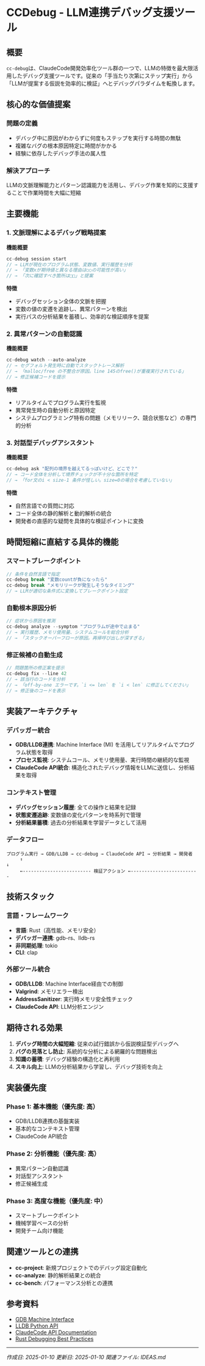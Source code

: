 # CCDebug - LLM連携デバッグ支援ツール

## 概要

`cc-debug`は、ClaudeCode開発効率化ツール群の一つで、LLMの特徴を最大限活用したデバッグ支援ツールです。従来の「手当たり次第にステップ実行」から「LLMが提案する仮説を効率的に検証」へとデバッグパラダイムを転換します。

## 核心的な価値提案

### 問題の定義
- デバッグ中に原因がわからずに何度もステップを実行する時間の無駄
- 複雑なバグの根本原因特定に時間がかかる
- 経験に依存したデバッグ手法の属人性

### 解決アプローチ
LLMの文脈理解能力とパターン認識能力を活用し、デバッグ作業を知的に支援することで作業時間を大幅に短縮

## 主要機能

### 1. 文脈理解によるデバッグ戦略提案

**機能概要**
```rust
cc-debug session start
// → LLMが現在のプログラム状態、変数値、実行履歴を分析
// → 「変数xが期待値と異なる理由は○○の可能性が高い」
// → 「次に確認すべき箇所は□□」と提案
```

**特徴**
- デバッグセッション全体の文脈を把握
- 変数の値の変遷を追跡し、異常パターンを検出
- 実行パスの分析結果を蓄積し、効率的な検証順序を提案

### 2. 異常パターンの自動認識

**機能概要**
```rust
cc-debug watch --auto-analyze
// → セグフォルト発生時に自動でスタックトレース解析
// → 「malloc/free の不整合が原因。line 145のfree()が重複実行されている」
// → 修正候補コードを提示
```

**特徴**
- リアルタイムでプログラム実行を監視
- 異常発生時の自動分析と原因特定
- システムプログラミング特有の問題（メモリリーク、競合状態など）の専門的分析

### 3. 対話型デバッグアシスタント

**機能概要**
```rust
cc-debug ask "配列の境界を越えてるっぽいけど、どこで？"
// → コード全体を分析して境界チェックが不十分な箇所を特定
// → 「for文のi < size-1 条件が怪しい。size=0の場合を考慮していない」
```

**特徴**
- 自然言語での質問に対応
- コード全体の静的解析と動的解析の統合
- 開発者の直感的な疑問を具体的な検証ポイントに変換

## 時間短縮に直結する具体的機能

### スマートブレークポイント
```rust
// 条件を自然言語で指定
cc-debug break "変数countが負になったら"
cc-debug break "メモリリークが発生しそうなタイミング"
// → LLMが適切な条件式に変換してブレークポイント設定
```

### 自動根本原因分析
```rust
// 症状から原因を推測
cc-debug analyze --symptom "プログラムが途中で止まる"
// → 実行履歴、メモリ使用量、システムコールを総合分析
// → 「スタックオーバーフローが原因。再帰呼び出しが深すぎる」
```

### 修正候補の自動生成
```rust
// 問題箇所の修正案を提示
cc-debug fix --line 42
// → 該当行のコードを分析
// → 「off-by-one エラーです。`i <= len` を `i < len` に修正してください」
// → 修正後のコードを表示
```

## 実装アーキテクチャ

### デバッガー統合
- **GDB/LLDB連携**: Machine Interface (MI) を活用してリアルタイムでプログラム状態を取得
- **プロセス監視**: システムコール、メモリ使用量、実行時間の継続的な監視
- **ClaudeCode API統合**: 構造化されたデバッグ情報をLLMに送信し、分析結果を取得

### コンテキスト管理
- **デバッグセッション履歴**: 全ての操作と結果を記録
- **状態変遷追跡**: 変数値の変化パターンを時系列で管理
- **分析結果蓄積**: 過去の分析結果を学習データとして活用

### データフロー
```
プログラム実行 → GDB/LLDB → cc-debug → ClaudeCode API → 分析結果 → 開発者
     ↑                                                                    ↓
     ←------------------------- 検証アクション ←-------------------------
```

## 技術スタック

### 言語・フレームワーク
- **言語**: Rust（高性能、メモリ安全）
- **デバッガー連携**: gdb-rs、lldb-rs
- **非同期処理**: tokio
- **CLI**: clap

### 外部ツール統合
- **GDB/LLDB**: Machine Interface経由での制御
- **Valgrind**: メモリエラー検出
- **AddressSanitizer**: 実行時メモリ安全性チェック
- **ClaudeCode API**: LLM分析エンジン

## 期待される効果

1. **デバッグ時間の大幅短縮**: 従来の試行錯誤から仮説検証型デバッグへ
2. **バグの見落とし防止**: 系統的な分析による網羅的な問題検出
3. **知識の蓄積**: デバッグ経験の構造化と再利用
4. **スキル向上**: LLMの分析結果から学習し、デバッグ技術を向上

## 実装優先度

### Phase 1: 基本機能（優先度: 高）
- GDB/LLDB連携の基盤実装
- 基本的なコンテキスト管理
- ClaudeCode API統合

### Phase 2: 分析機能（優先度: 高）
- 異常パターン自動認識
- 対話型アシスタント
- 修正候補生成

### Phase 3: 高度な機能（優先度: 中）
- スマートブレークポイント
- 機械学習ベースの分析
- 開発チーム向け機能

## 関連ツールとの連携

- **cc-project**: 新規プロジェクトでのデバッグ設定自動化
- **cc-analyze**: 静的解析結果との統合
- **cc-bench**: パフォーマンス分析との連携

## 参考資料

- [GDB Machine Interface](https://sourceware.org/gdb/onlinedocs/gdb/GDB_002fMI.html)
- [LLDB Python API](https://lldb.llvm.org/use/python-reference.html)
- [ClaudeCode API Documentation](https://docs.anthropic.com/en/docs/claude-code)
- [Rust Debugging Best Practices](https://doc.rust-lang.org/book/ch09-00-error-handling.html)

---

*作成日: 2025-01-10*
*更新日: 2025-01-10*
*関連ファイル: IDEAS.md*